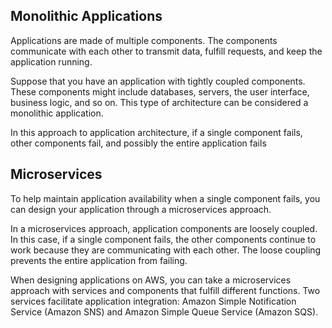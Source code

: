 ## Monolithic Applications
Applications are made of multiple components. The components communicate
with each other to transmit data, fulfill requests, and keep the application
running.

Suppose that you have an application with tightly coupled components. These
components might include databases, servers, the user interface, business
logic, and so on. This type of architecture can be considered a monolithic
application.

In this approach to application architecture, if a single component fails,
other components fail, and possibly the entire application fails

## Microservices
To help maintain application availability when a single component fails, you can
design your application through a microservices approach.

In a microservices approach, application components are loosely coupled. In this
case, if a single component fails, the other components continue to work because
they are communicating with each other. The loose coupling prevents the entire
application from failing.

When designing applications on AWS, you can take a microservices approach with
services and components that fulfill different functions. Two services facilitate
application integration: Amazon Simple Notification Service (Amazon SNS) and
Amazon Simple Queue Service (Amazon SQS).
